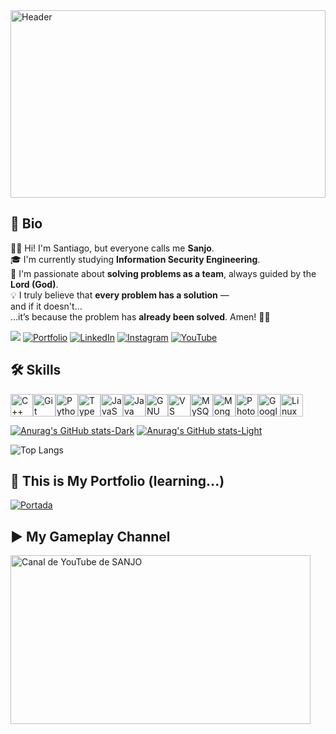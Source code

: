 <a href="https://emulatorgames.onl/gba-pokemon-fire-red-version" target="_blank">
  <img src="https://i.imgur.com/dSBFdQI.png" alt="Header" style="width:100%; max-height:300px;">
</a>

## 📌 Bio

🙋‍♂️ Hi! I'm Santiago, but everyone calls me **Sanjo**.  
🎓 I'm currently studying **Information Security Engineering**.  
🧠 I'm passionate about **solving problems as a team**, always guided by the **Lord (God)**.  
💡 I truly believe that **every problem has a solution** —  
and if it doesn't…  
…it’s because the problem has **already been solved**. Amen! 🙏🏻

![](https://komarev.com/ghpvc/?username=SANJO777&color=blueviolet)
[![Portfolio](https://img.shields.io/badge/Portfolio-%23000000?logo=githubpages&logoColor=white)](https://sanjo777.github.io/portfolio/)
[![LinkedIn](https://img.shields.io/badge/LinkedIn-%230077B5?logo=linkedin&logoColor=white)](https://www.linkedin.com/in/santiago-rodríguez-0b7476375)
[![Instagram](https://img.shields.io/badge/Instagram-%23E4405F?logo=instagram&logoColor=white)](https://www.instagram.com/saantiago.rodriguez?igsh=YmZ3NnYwb21qc3Y1)
[![YouTube](https://img.shields.io/badge/YouTube-%23FF0000?logo=youtube&logoColor=white)](https://m.youtube.com/@sjrpnocommentary)

## 🛠️ Skills

<p align="left">
<a href="https://docs.microsoft.com/en-us/cpp/?view=msvc-170" target="_blank" rel="noreferrer"><img src="https://raw.githubusercontent.com/danielcranney/readme-generator/main/public/icons/skills/cplusplus-colored.svg" width="36" height="36" alt="C++" title="C++"/></a><a href="https://git-scm.com/" target="_blank" rel="noreferrer"><img src="https://raw.githubusercontent.com/danielcranney/readme-generator/main/public/icons/skills/git-colored.svg" width="36" height="36" alt="Git" title="Git"/></a><a href="https://www.python.org/" target="_blank" rel="noreferrer"><img src="https://raw.githubusercontent.com/danielcranney/readme-generator/main/public/icons/skills/python-colored.svg" width="36" height="36" alt="Python" title="Python"/></a><a href="https://www.typescriptlang.org/" target="_blank" rel="noreferrer"><img src="https://raw.githubusercontent.com/danielcranney/readme-generator/main/public/icons/skills/typescript-colored.svg" width="36" height="36" alt="TypeScript" title="TypeScript"/></a><a href="https://developer.mozilla.org/en-US/docs/Web/JavaScript" target="_blank" rel="noreferrer"><img src="https://raw.githubusercontent.com/danielcranney/readme-generator/main/public/icons/skills/javascript-colored.svg" width="36" height="36" alt="JavaScript" title="JavaScript"/></a><a href="https://www.oracle.com/java/" target="_blank" rel="noreferrer"><img src="https://raw.githubusercontent.com/danielcranney/readme-generator/main/public/icons/skills/java-colored.svg" width="36" height="36" alt="Java" title="Java"/></a><a href="https://www.gnu.org/software/bash/" target="_blank" rel="noreferrer"><img src="https://raw.githubusercontent.com/danielcranney/readme-generator/main/public/icons/skills/gnubash.svg" width="36" height="36" alt="GNU Bash" title="GNU Bash"/></a><a href="https://code.visualstudio.com/" target="_blank" rel="noreferrer"><img src="https://raw.githubusercontent.com/danielcranney/readme-generator/main/public/icons/skills/visualstudiocode-colored.svg" width="36" height="36" alt="VS Code" title="VS Code"/></a><a href="https://www.mysql.com/" target="_blank" rel="noreferrer"><img src="https://raw.githubusercontent.com/danielcranney/readme-generator/main/public/icons/skills/mysql-colored.svg" width="36" height="36" alt="MySQL" title="MySQL"/></a><a href="https://www.mongodb.com/" target="_blank" rel="noreferrer"><img src="https://raw.githubusercontent.com/danielcranney/readme-generator/main/public/icons/skills/mongodb-colored.svg" width="36" height="36" alt="MongoDB" title="MongoDB"/></a><a href="https://www.adobe.com/uk/products/photoshop.html" target="_blank" rel="noreferrer"><img src="https://raw.githubusercontent.com/danielcranney/readme-generator/main/public/icons/skills/photoshop-colored.svg" width="36" height="36" alt="Photoshop" title="Photoshop"/></a><a href="https://cloud.google.com/" target="_blank" rel="noreferrer"><img src="https://raw.githubusercontent.com/danielcranney/readme-generator/main/public/icons/skills/googlecloud-colored.svg" width="36" height="36" alt="Google Cloud" title="Google Cloud"/></a><a href="https://www.linux.org" target="_blank" rel="noreferrer"><img src="https://raw.githubusercontent.com/danielcranney/readme-generator/main/public/icons/skills/linux-colored.svg" width="36" height="36" alt="Linux" title="Linux"/></a>
</p>

[![Anurag's GitHub stats-Dark](https://github-readme-stats.vercel.app/api?username=SANJO777&show_icons=true&theme=dark#gh-dark-mode-only)](https://github.com/anuraghazra/github-readme-stats#gh-dark-mode-only)
[![Anurag's GitHub stats-Light](https://github-readme-stats.vercel.app/api?username=SANJO777&show_icons=true&theme=default#gh-light-mode-only)](https://github.com/anuraghazra/github-readme-stats#gh-light-mode-only)

![Top Langs](https://github-readme-stats.vercel.app/api/top-langs/?username=SANJO777&hide_progress=true)

## 💼 This is My Portfolio (learning...)

[![Portada](https://i.imgur.com/WWNolMj.png)](https://sanjo777.github.io/portfolio/)

## ▶️ My Gameplay Channel

<a href="https://m.youtube.com/@sjrpnocommentary" target="_blank">
  <img src="https://i.imgur.com/b83b7yF.jpeg" alt="Canal de YouTube de SANJO" width="480" height="270">
</a>
